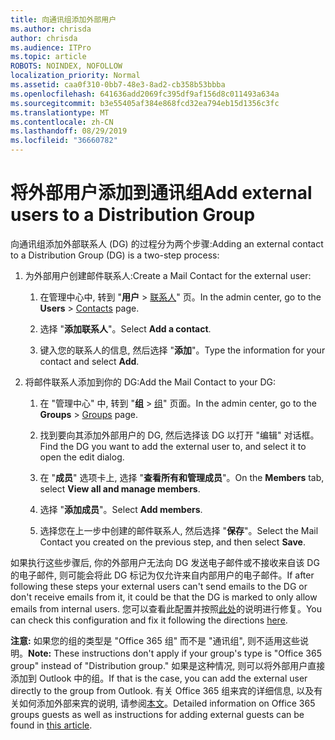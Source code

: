 ```yaml
---
title: 向通讯组添加外部用户
ms.author: chrisda
author: chrisda
ms.audience: ITPro
ms.topic: article
ROBOTS: NOINDEX, NOFOLLOW
localization_priority: Normal
ms.assetid: caa0f310-0bb7-48e3-8ad2-cb358b53bbba
ms.openlocfilehash: 641636add2069fc395df9af156d8c011493a634a
ms.sourcegitcommit: b3e55405af384e868fcd32ea794eb15d1356c3fc
ms.translationtype: MT
ms.contentlocale: zh-CN
ms.lasthandoff: 08/29/2019
ms.locfileid: "36660782"
---
```

# <a name="add-external-users-to-a-distribution-group"></a><span data-ttu-id="c0ef2-102">将外部用户添加到通讯组</span><span class="sxs-lookup"><span data-stu-id="c0ef2-102">Add external users to a Distribution Group</span></span>

<span data-ttu-id="c0ef2-103">向通讯组添加外部联系人 (DG) 的过程分为两个步骤:</span><span class="sxs-lookup"><span data-stu-id="c0ef2-103">Adding an external contact to a Distribution Group (DG) is a two-step process:</span></span>
  
1. <span data-ttu-id="c0ef2-104">为外部用户创建邮件联系人:</span><span class="sxs-lookup"><span data-stu-id="c0ef2-104">Create a Mail Contact for the external user:</span></span>
    
    1. <span data-ttu-id="c0ef2-105">在管理中心中, 转到 "**用户** > [联系人](https://admin.microsoft.com/adminportal/home#/Contact)" 页。</span><span class="sxs-lookup"><span data-stu-id="c0ef2-105">In the admin center, go to the **Users** > [Contacts](https://admin.microsoft.com/adminportal/home#/Contact) page.</span></span> 
    
    2. <span data-ttu-id="c0ef2-106">选择 "**添加联系人**"。</span><span class="sxs-lookup"><span data-stu-id="c0ef2-106">Select **Add a contact**.</span></span>
    
    3. <span data-ttu-id="c0ef2-107">键入您的联系人的信息, 然后选择 "**添加**"。</span><span class="sxs-lookup"><span data-stu-id="c0ef2-107">Type the information for your contact and select **Add**.</span></span>
    
2. <span data-ttu-id="c0ef2-108">将邮件联系人添加到你的 DG:</span><span class="sxs-lookup"><span data-stu-id="c0ef2-108">Add the Mail Contact to your DG:</span></span>
    
    1. <span data-ttu-id="c0ef2-109">在 "管理中心" 中, 转到 "**组** > [组](https://admin.microsoft.com/adminportal/home#/groups)" 页面。</span><span class="sxs-lookup"><span data-stu-id="c0ef2-109">In the admin center, go to the **Groups** > [Groups](https://admin.microsoft.com/adminportal/home#/groups) page.</span></span> 
    
    2. <span data-ttu-id="c0ef2-110">找到要向其添加外部用户的 DG, 然后选择该 DG 以打开 "编辑" 对话框。</span><span class="sxs-lookup"><span data-stu-id="c0ef2-110">Find the DG you want to add the external user to, and select it to open the edit dialog.</span></span>
    
    3. <span data-ttu-id="c0ef2-111">在 "**成员**" 选项卡上, 选择 "**查看所有和管理成员**"。</span><span class="sxs-lookup"><span data-stu-id="c0ef2-111">On the **Members** tab, select **View all and manage members**.</span></span> 
    
    4. <span data-ttu-id="c0ef2-112">选择 "**添加成员**"。</span><span class="sxs-lookup"><span data-stu-id="c0ef2-112">Select **Add members**.</span></span>
    
    5. <span data-ttu-id="c0ef2-113">选择您在上一步中创建的邮件联系人, 然后选择 "**保存**"。</span><span class="sxs-lookup"><span data-stu-id="c0ef2-113">Select the Mail Contact you created on the previous step, and then select **Save**.</span></span>
    
<span data-ttu-id="c0ef2-114">如果执行这些步骤后, 你的外部用户无法向 DG 发送电子邮件或不接收来自该 DG 的电子邮件, 则可能会将此 DG 标记为仅允许来自内部用户的电子邮件。</span><span class="sxs-lookup"><span data-stu-id="c0ef2-114">If after following these steps your external users can't send emails to the DG or don't receive emails from it, it could be that the DG is marked to only allow emails from internal users.</span></span> <span data-ttu-id="c0ef2-115">您可以查看此配置并按照[此处](https://support.office.com/article/Fix-email-delivery-issues-for-error-code-5-7-133-in-Office-365-991abc19-7756-438f-abcb-39f69b80f284.aspx)的说明进行修复。</span><span class="sxs-lookup"><span data-stu-id="c0ef2-115">You can check this configuration and fix it following the directions [here](https://support.office.com/article/Fix-email-delivery-issues-for-error-code-5-7-133-in-Office-365-991abc19-7756-438f-abcb-39f69b80f284.aspx).</span></span>
  
 <span data-ttu-id="c0ef2-116">**注意:** 如果您的组的类型是 "Office 365 组" 而不是 "通讯组", 则不适用这些说明。</span><span class="sxs-lookup"><span data-stu-id="c0ef2-116">**Note:** These instructions don't apply if your group's type is "Office 365 group" instead of "Distribution group."</span></span> <span data-ttu-id="c0ef2-117">如果是这种情况, 则可以将外部用户直接添加到 Outlook 中的组。</span><span class="sxs-lookup"><span data-stu-id="c0ef2-117">If that is the case, you can add the external user directly to the group from Outlook.</span></span> <span data-ttu-id="c0ef2-118">有关 Office 365 组来宾的详细信息, 以及有关如何添加外部来宾的说明, 请参阅[本文](https://support.office.com/article/Guest-access-in-Office-365-Groups-bfc7a840-868f-4fd6-a390-f347bf51aff6.aspx)。</span><span class="sxs-lookup"><span data-stu-id="c0ef2-118">Detailed information on Office 365 groups guests as well as instructions for adding external guests can be found in [this article](https://support.office.com/article/Guest-access-in-Office-365-Groups-bfc7a840-868f-4fd6-a390-f347bf51aff6.aspx).</span></span>
  